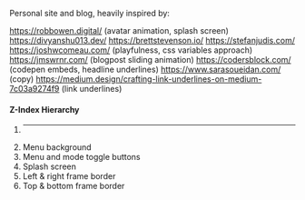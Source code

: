 Personal site and blog, heavily inspired by:

https://robbowen.digital/ (avatar animation, splash screen)
https://divyanshu013.dev/
https://brettstevenson.io/
https://stefanjudis.com/
https://joshwcomeau.com/ (playfulness, css variables approach)
https://jmswrnr.com/ (blogpost sliding animation)
https://codersblock.com/ (codepen embeds, headline underlines)
https://www.sarasoueidan.com/ (copy)
https://medium.design/crafting-link-underlines-on-medium-7c03a9274f9 (link underlines)

#### Z-Index Hierarchy

1. ***
2. Menu background
3. Menu and mode toggle buttons
4. Splash screen
5. Left & right frame border
6. Top & bottom frame border
